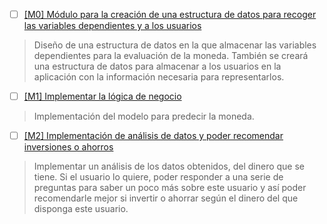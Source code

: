 - [ ] [[M0] Módulo para la creación de una estructura de datos para recoger las variables dependientes y a los usuarios](https://github.com/ignaciotitos/IV---HealthForAll/milestone/1) 
> Diseño de una estructura de datos en la que almacenar las variables dependientes para la evaluación de la moneda. También se creará una estructura de datos para almacenar a los usuarios en la aplicación con la información necesaria para representarlos.
- [ ] [[M1] Implementar la lógica de negocio](https://github.com/ignaciotitos/IV---HealthForAll/milestone/4)
> Implementación del modelo para predecir la moneda.
- [ ] [[M2] Implementación de análisis de datos y poder recomendar inversiones o ahorros](https://github.com/ignaciotitos/IV---HealthForAll/milestone/2)
> Implementar un análisis de los datos obtenidos, del dinero que se tiene. Si el usuario lo quiere, poder responder a una serie de preguntas para saber un poco más sobre este usuario y así poder recomendarle mejor si invertir o ahorrar según el dinero del que disponga este usuario.
